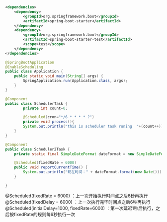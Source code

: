 ```xml
<dependencies>
    <dependency>
        <groupId>org.springframework.boot</groupId>
        <artifactId>spring-boot-starter</artifactId>
    </dependency>
    <dependency>
        <groupId>org.springframework.boot</groupId>
        <artifactId>spring-boot-starter-test</artifactId>
        <scope>test</scope>
    </dependency>
</dependencies>
```
```java
@SpringBootApplication
@EnableScheduling
public class Application {    
    public static void main(String[] args) {
        SpringApplication.run(Application.class, args);
    }
}
```
```java
@Component
public class SchedulerTask {    
        private int count=0;    

        @Scheduled(cron="*/6 * * * * ?")    
        private void process(){
        System.out.println("this is scheduler task runing  "+(count++));
    }
}

@Component
public class Scheduler2Task {    
    private static final SimpleDateFormat dateFormat = new SimpleDateFormat("HH:mm:ss");    

    @Scheduled(fixedRate = 6000)    
    public void reportCurrentTime() {
        System.out.println("现在时间：" + dateFormat.format(new Date()));
    }

}
```
@Scheduled(fixedRate = 6000) ：上一次开始执行时间点之后6秒再执行
@Scheduled(fixedDelay = 6000) ：上一次执行完毕时间点之后6秒再执行
@Scheduled(initialDelay=1000, fixedRate=6000) ：第一次延迟1秒后执行，之后按fixedRate的规则每6秒执行一次